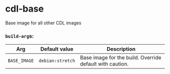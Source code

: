# cdl-base

Base image for all other CDL images


### `build-arg`s:
Arg | Default value | Description
----|-----|--------
`BASE_IMAGE` | `debian:stretch` | Base image for the build. Override default with caution.
